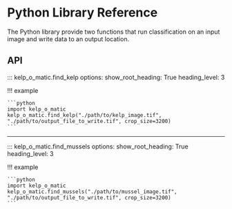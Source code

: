 # Python Library Reference

The Python library provide two functions that run classification on an input image and write data to an output location.

## API


::: kelp_o_matic.find_kelp
    options:
        show_root_heading: True
        heading_level: 3

!!! example

    ```python
    import kelp_o_matic
    kelp_o_matic.find_kelp("./path/to/kelp_image.tif", "./path/to/output_file_to_write.tif", crop_size=3200)
    ```

***

::: kelp_o_matic.find_mussels
    options:
        show_root_heading: True
        heading_level: 3

!!! example

    ```python
    import kelp_o_matic
    kelp_o_matic.find_mussels("./path/to/mussel_image.tif", "./path/to/output_file_to_write.tif", crop_size=3200)
    ```
